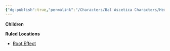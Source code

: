 ```yaml
---
{"dg-publish":true,"permalink":"/Characters/Bal Ascetica Characters/Herbwise Burbank/"}
---
```


**Children**

**Ruled Locations**

- [Root Effect](/w/ambr-yn-jacklerogue89/a/root-effect-landmark)